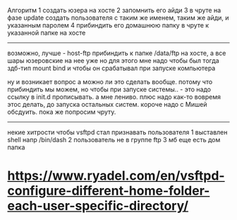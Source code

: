 Алгоритм
1 создать юзера на хосте
2 запомнить его айди
3 в чруте на фазе update создать пользователя с таким же именем, таким же айди, и указанным паролем
4 прибиндить его домашнюю папку в чруте к указанной папке на хосте

----
возможно, лучше - host-ftp прибиндить к папке /data/ftp на хосте, а все шары юзеровские на нее уже
но для этого мне надо чтобы был тогда здб-тип mount bind и чтобы он срабатывал при запуске компьютера

ну и возникает вопрос а можно ли это сделать вообще. потому что прибиндить мы можем, но чтобы при запуске
системы.. - это надо ссылку в init.d прописывать. а мне лениво. плюс надо как-то вовремя этос делать,
до запуска остальных систем. короче надо с Мишей обсдуить.
пока же попросим чруту.

------
некие хитрости чтобы vsftpd стал признавать пользователя
1 выставлен shell напр /bin/dash
2 пользователь не в группе ftp
3 мб еще есть дом папка

# https://www.ryadel.com/en/vsftpd-configure-different-home-folder-each-user-specific-directory/
